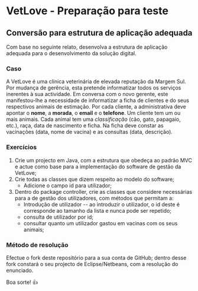 # VetLove - Preparação para teste

## Conversão para estrutura de aplicação adequada


Com base no seguinte relato, desenvolva a estrutura de aplicação adequada para o desenvolvimento da solução digital.

### Caso
A VetLove é uma clínica veterinária de elevada reputação da Margem Sul.
Por mudança de gerência, esta pretende informatizar todos os serviços inerentes à sua actividade.
Em conversa com o novo gerente, este manifestou-lhe a necessidade de informatizar a ficha de clientes e do seus respectivos animais de estimação.
Por cada cliente, a administrativa deve apontar o __nome__, a __morada__, o **email** e o **telefone**.
Um cliente tem um ou mais animais. Cada animal tem uma *classificação* (cão, gato, papagaio, etc.), raça, data de nascimento e ficha.
Na ficha deve constar as vacinações (data, nome de vacina) e as consultas (data, descrição).

### Exercícios

1. Crie um projecto em Java, com a estrutura que obedeça ao padrão MVC e actue como base para a implementação do software de gestão da VetLove;
2. Crie todas as classes que dizem respeito ao modelo do software;
    * Adicione o campo id para utilizador;
3. Dentro do package controller, crie as classes que considere necessárias para a de gestão dos utilizadores, com métodos que permitam a:
    * Introdução de utilizador -- ao introduzir o  utilizador, o id deste é corresponde ao tamanho da lista e nunca pode ser repetido;
    * consulta de utilizador por id;
    * consultar quanto um utilizador gastou em vacinas com os seus animais;

### Método de resolução

Efectue o fork deste repositório para a sua conta de GitHub; dentro desse fork constará o seu projecto de Eclipse/Netbeans, com a resolução do enunciado.

Boa sorte! :+1: 
